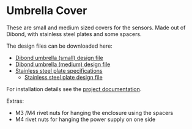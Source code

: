 # Umbrella Cover

These are small and medium sized covers for the sensors. Made out of Dibond, with stainless steel plates and some spacers.

The design files can be downloaded here:

- [Dibond umbrella (small) design file](/Air/shared/umbrella/components/umbrella-small.dxf)
- [Dibond umbrella (medium) design file](/Air/shared/umbrella/components/umbrella-medium.dxf)
- [Stainless steel plate specifications](/Air/shared/umbrella/components/pletinas_202201.pdf)
    - [Stainless steel plate design file](/Air/shared/umbrella/components/pletina_unfold.dxf)


For installation details see the [project documentation](https://docs.smartcitizen.me/includes/aq-stations/).


Extras:

- M3 /M4 rivet nuts for hanging the enclosure using the spacers
- M4 rivet nuts for hanging the power supply on one side